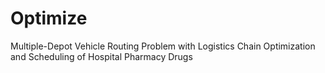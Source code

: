# Optimize
Multiple-Depot Vehicle Routing Problem with Logistics  Chain Optimization and Scheduling of Hospital Pharmacy Drugs
